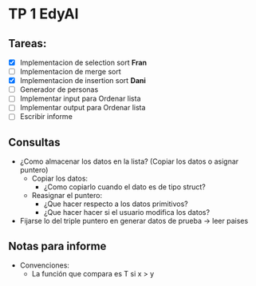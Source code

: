 # TP 1 EdyAl

## Tareas:
 - [X] Implementacion de selection sort **Fran** 
 - [ ] Implementacion de merge sort
 - [X] Implementacion de insertion sort **Dani** 
 - [ ] Generador de personas
 - [ ] Implementar input para Ordenar lista
 - [ ] Implementar output para Ordenar lista
 - [ ] Escribir informe

## Consultas

 * ¿Como almacenar los datos en la lista? (Copiar los datos o asignar puntero)
    * Copiar los datos:
      * ¿Como copiarlo cuando el dato es de tipo struct?
    * Reasignar el puntero:
      * ¿Que hacer respecto a los datos primitivos?
      * ¿Que hacer hacer si el usuario modifica los datos?
 * Fijarse lo del triple puntero en generar datos de prueba -> leer paises

## Notas para informe
* Convenciones:
   * La función que compara es T si x > y
